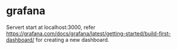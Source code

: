 # grafana

Servert start at localhost:3000, refer https://grafana.com/docs/grafana/latest/getting-started/build-first-dashboard/ for creating a new dashboard.
